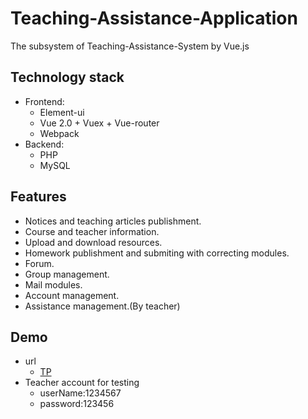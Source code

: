 # Teaching-Assistance-Application
The subsystem of Teaching-Assistance-System by Vue.js

## Technology stack
- Frontend:
  - Element-ui
  - Vue 2.0 + Vuex + Vue-router
  - Webpack
- Backend:
  - PHP
  - MySQL

## Features
- Notices and teaching articles publishment.
- Course and teacher information.
- Upload and download resources.
- Homework publishment and submiting with correcting modules.
- Forum.
- Group management.
- Mail modules.
- Account management.
- Assistance management.(By teacher)

## Demo
- url
  - [TP](https://se.zhelishi.cn/app)
- Teacher account for testing
  - userName:1234567
  - password:123456
